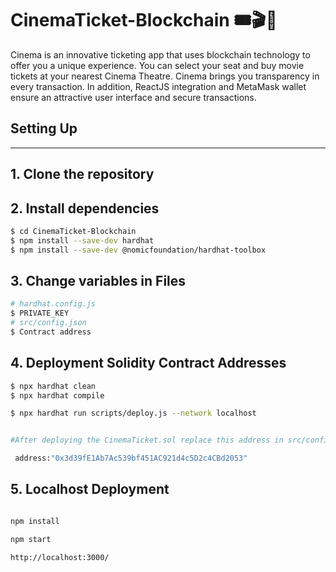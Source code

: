 # CinemaTicket-Blockchain 🎟️🎬🎥

Cinema is an innovative ticketing app that uses blockchain technology to offer you a unique experience. You can select your seat and buy movie tickets at your nearest Cinema Theatre. Cinema brings you transparency in every transaction. In addition, ReactJS integration and MetaMask wallet ensure an attractive user interface and secure transactions.


## Setting Up
---
## 1. Clone the repository

## 2. Install dependencies

```bash
$ cd CinemaTicket-Blockchain
$ npm install --save-dev hardhat
$ npm install --save-dev @nomicfoundation/hardhat-toolbox
```
## 3. Change variables in Files
```bash
# hardhat.config.js
$ PRIVATE_KEY
# src/config.json 
$ Contract address

```
## 4. Deployment Solidity Contract Addresses
```bash
$ npx hardhat clean
$ npx hardhat compile
```
``` bash
$ npx hardhat run scripts/deploy.js --network localhost
```
<!-- <a href="https://imgur.com/5RlrIsi"><img src="https://i.imgur.com/5RlrIsi.gif" title="source: imgur.com" /></a> -->

``` bash

#After deploying the CinemaTicket.sol replace this address in src/config.json file with the variable:

 address:"0x3d39fE1Ab7Ac539bf451AC921d4c5D2c4CBd2053"


```

## 5. Localhost Deployment

``` bash

npm install 

npm start

http://localhost:3000/

```
<!-- <a href="https://imgur.com/JMx4SPR"><img src="https://i.imgur.com/JMx4SPR.gif" title="source: imgur.com" /></a> -->
























